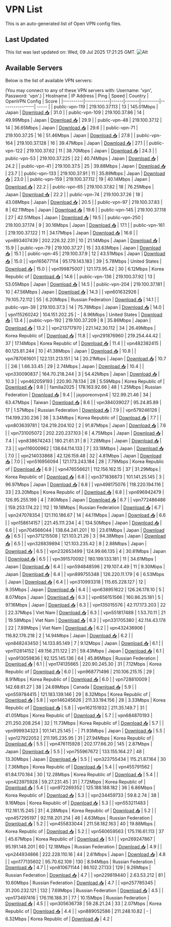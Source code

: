 # VPN List

This is an auto-generated list of Open VPN config files.

## Last Updated

This list was last updated on: Wed, 09 Jul 2025 17:21:25 GMT.
![Alt](https://repobeats.axiom.co/api/embed/186b98318ef1479477931607c1ad7d823f12451f.svg "Repobeats analytics image")

## Available Servers

Below is the list of available VPN servers:

(You may connect to any of these VPN servers with: Username: 'vpn', Password: 'vpn'.)
| Hostname | IP Address | Ping | Speed | Country | OpenVPN Config | Score |
|----------|------------|------|-------|---------|----------------| ----- |
| public-vpn-119 | 219.100.37.113 | 13 | 145.01Mbps | Japan | [Download 📥](./configs/server_0_JP.ovpn) | 31.0 |
| public-vpn-109 | 219.100.37.86 | 14 | 49.99Mbps | Japan | [Download 📥](./configs/server_1_JP.ovpn) | 29.9 |
| public-vpn-48 | 219.100.37.12 | 14 | 36.65Mbps | Japan | [Download 📥](./configs/server_2_JP.ovpn) | 29.6 |
| public-vpn-71 | 219.100.37.25 | 16 | 51.46Mbps | Japan | [Download 📥](./configs/server_3_JP.ovpn) | 27.8 |
| public-vpn-164 | 219.100.37.128 | 16 | 39.47Mbps | Japan | [Download 📥](./configs/server_4_JP.ovpn) | 27.1 |
| public-vpn-122 | 219.100.37.62 | 11 | 38.70Mbps | Japan | [Download 📥](./configs/server_5_JP.ovpn) | 24.3 |
| public-vpn-53 | 219.100.37.225 | 22 | 40.74Mbps | Japan | [Download 📥](./configs/server_6_JP.ovpn) | 24.2 |
| public-vpn-41 | 219.100.37.5 | 25 | 39.88Mbps | Japan | [Download 📥](./configs/server_7_JP.ovpn) | 23.7 |
| public-vpn-133 | 219.100.37.91 | 11 | 35.89Mbps | Japan | [Download 📥](./configs/server_8_JP.ovpn) | 23.0 |
| public-vpn-159 | 219.100.37.112 | 19 | 40.14Mbps | Japan | [Download 📥](./configs/server_9_JP.ovpn) | 22.2 |
| public-vpn-65 | 219.100.37.82 | 18 | 76.25Mbps | Japan | [Download 📥](./configs/server_10_JP.ovpn) | 22.2 |
| public-vpn-74 | 219.100.37.26 | 18 | 43.08Mbps | Japan | [Download 📥](./configs/server_11_JP.ovpn) | 20.5 |
| public-vpn-97 | 219.100.37.83 | 8 | 62.11Mbps | Japan | [Download 📥](./configs/server_12_JP.ovpn) | 19.6 |
| public-vpn-145 | 219.100.37.118 | 27 | 42.51Mbps | Japan | [Download 📥](./configs/server_13_JP.ovpn) | 19.5 |
| public-vpn-250 | 219.100.37.174 | 9 | 30.16Mbps | Japan | [Download 📥](./configs/server_14_JP.ovpn) | 17.1 |
| public-vpn-161 | 219.100.37.122 | 11 | 34.17Mbps | Japan | [Download 📥](./configs/server_15_JP.ovpn) | 16.6 |
| vpn893407439 | 202.226.32.231 | 10 | 21.14Mbps | Japan | [Download 📥](./configs/server_16_JP.ovpn) | 15.9 |
| public-vpn-79 | 219.100.37.27 | 15 | 33.63Mbps | Japan | [Download 📥](./configs/server_17_JP.ovpn) | 15.1 |
| public-vpn-45 | 219.100.37.9 | 12 | 43.51Mbps | Japan | [Download 📥](./configs/server_18_JP.ovpn) | 15.0 |
| vpn165677114 | 95.179.143.183 | 39 | 5.78Mbps | United States | [Download 📥](./configs/server_19_US.ovpn) | 15.0 |
| vpn199875007 | 121.173.95.42 | 30 | 6.12Mbps | Korea Republic of | [Download 📥](./configs/server_20_KR.ovpn) | 14.6 |
| public-vpn-136 | 219.100.37.92 | 13 | 53.05Mbps | Japan | [Download 📥](./configs/server_21_JP.ovpn) | 14.5 |
| public-vpn-204 | 219.100.37.181 | 10 | 47.56Mbps | Japan | [Download 📥](./configs/server_22_JP.ovpn) | 14.3 |
| vpn601632926 | 79.105.72.112 | 55 | 6.20Mbps | Russian Federation | [Download 📥](./configs/server_23_RU.ovpn) | 14.1 |
| public-vpn-39 | 219.100.37.3 | 14 | 75.78Mbps | Japan | [Download 📥](./configs/server_24_JP.ovpn) | 14.0 |
| vpn115260242 | 104.151.202.25 | - | 8.96Mbps | United States | [Download 📥](./configs/server_25_US.ovpn) | 13.4 |
| public-vpn-192 | 219.100.37.209 | 8 | 35.86Mbps | Japan | [Download 📥](./configs/server_26_JP.ovpn) | 13.2 |
| vpn213717970 | 221.142.30.112 | 34 | 26.49Mbps | Korea Republic of | [Download 📥](./configs/server_27_KR.ovpn) | 11.8 |
| vpn291876960 | 219.254.44.42 | 37 | 17.14Mbps | Korea Republic of | [Download 📥](./configs/server_28_KR.ovpn) | 11.4 |
| vpn482382415 | 60.125.81.244 | 10 | 41.38Mbps | Japan | [Download 📥](./configs/server_29_JP.ovpn) | 10.8 |
| vpn787061601 | 122.131.213.151 | 14 | 20.21Mbps | Japan | [Download 📥](./configs/server_30_JP.ovpn) | 10.7 |
| 2i6 | 1.66.33.45 | 29 | 2.74Mbps | Japan | [Download 📥](./configs/server_31_JP.ovpn) | 10.4 |
| vpn330090837 | 164.70.218.244 | 3 | 54.42Mbps | Japan | [Download 📥](./configs/server_32_JP.ovpn) | 10.3 |
| vpn462059193 | 220.90.78.134 | 28 | 5.59Mbps | Korea Republic of | [Download 📥](./configs/server_33_KR.ovpn) | 9.8 |
| familia2025 | 178.163.92.66 | 48 | 1.25Mbps | Russian Federation | [Download 📥](./configs/server_34_RU.ovpn) | 9.4 |
| jayporeonvpn4 | 122.99.21.46 | 34 | 63.47Mbps | Taiwan | [Download 📥](./configs/server_35_TW.ovpn) | 8.6 |
| vpn384039027 | 95.24.85.89 | 17 | 1.57Mbps | Russian Federation | [Download 📥](./configs/server_36_RU.ovpn) | 7.9 |
| vpn579246126 | 114.199.230.236 | 36 | 3.34Mbps | Korea Republic of | [Download 📥](./configs/server_37_KR.ovpn) | 7.7 |
| vpn803639781 | 124.219.204.102 | 2 | 91.87Mbps | Japan | [Download 📥](./configs/server_38_JP.ovpn) | 7.6 |
| vpn731005072 | 202.220.237.103 | 6 | 4.75Mbps | Japan | [Download 📥](./configs/server_39_JP.ovpn) | 7.4 |
| vpn838674243 | 180.21.61.31 | 8 | 7.28Mbps | Japan | [Download 📥](./configs/server_40_JP.ovpn) | 7.3 |
| vpn116000962 | 138.64.114.133 | 7 | 33.18Mbps | Japan | [Download 📥](./configs/server_41_JP.ovpn) | 7.0 |
| vpn214033868 | 42.126.159.48 | 32 | 4.81Mbps | Japan | [Download 📥](./configs/server_42_JP.ovpn) | 7.0 |
| vpn516956094 | 121.173.243.184 | 28 | 7.79Mbps | Korea Republic of | [Download 📥](./configs/server_43_KR.ovpn) | 6.9 |
| vpn476556621 | 112.156.162.15 | 37 | 31.29Mbps | Korea Republic of | [Download 📥](./configs/server_44_KR.ovpn) | 6.8 |
| vpn371836673 | 101.141.25.145 | 3 | 96.97Mbps | Japan | [Download 📥](./configs/server_45_JP.ovpn) | 6.8 |
| vpn498175076 | 118.220.194.116 | 33 | 23.20Mbps | Korea Republic of | [Download 📥](./configs/server_46_KR.ovpn) | 6.8 |
| vpn696942479 | 126.95.255.199 | 4 | 7.80Mbps | Japan | [Download 📥](./configs/server_47_JP.ovpn) | 6.7 |
| vpn772486486 | 159.253.174.22 | 112 | 19.18Mbps | Russian Federation | [Download 📥](./configs/server_48_RU.ovpn) | 6.7 |
| vpn247078354 | 121.110.186.67 | 14 | 44.11Mbps | Japan | [Download 📥](./configs/server_49_JP.ovpn) | 6.6 |
| vpn158614157 | 221.45.111.234 | 4 | 134.50Mbps | Japan | [Download 📥](./configs/server_50_JP.ovpn) | 6.6 |
| vpn704566044 | 138.64.241.201 | 10 | 23.61Mbps | Japan | [Download 📥](./configs/server_51_JP.ovpn) | 6.5 |
| vpn371215508 | 121.103.21.26 | 3 | 94.38Mbps | Japan | [Download 📥](./configs/server_52_JP.ovpn) | 6.5 |
| vpn328839894 | 121.103.235.42 | 8 | 2.88Mbps | Japan | [Download 📥](./configs/server_53_JP.ovpn) | 6.5 |
| vpn232653499 | 124.99.66.135 | 4 | 30.81Mbps | Japan | [Download 📥](./configs/server_54_JP.ovpn) | 6.5 |
| vpn391570092 | 180.199.133.181 | 11 | 34.61Mbps | Japan | [Download 📥](./configs/server_55_JP.ovpn) | 6.4 |
| vpn594848596 | 219.107.4.49 | 11 | 9.30Mbps | Japan | [Download 📥](./configs/server_56_JP.ovpn) | 6.4 |
| vpn899755348 | 126.220.11.179 | 6 | 6.53Mbps | Japan | [Download 📥](./configs/server_57_JP.ovpn) | 6.4 |
| vpn310993318 | 115.65.228.127 | 12 | 9.35Mbps | Japan | [Download 📥](./configs/server_58_JP.ovpn) | 6.4 |
| vpn638951622 | 126.26.178.10 | 5 | 8.07Mbps | Japan | [Download 📥](./configs/server_59_JP.ovpn) | 6.3 |
| vpn656151566 | 160.86.25.181 | 5 | 97.16Mbps | Japan | [Download 📥](./configs/server_60_JP.ovpn) | 6.3 |
| vpn135015576 | 42.117.173.203 | 22 | 22.37Mbps | Viet Nam | [Download 📥](./configs/server_61_VN.ovpn) | 6.3 |
| vpn551817488 | 1.53.70.11 | 21 | 19.58Mbps | Viet Nam | [Download 📥](./configs/server_62_VN.ovpn) | 6.3 |
| vpn331705380 | 42.114.43.178 | 22 | 7.89Mbps | Viet Nam | [Download 📥](./configs/server_63_VN.ovpn) | 6.2 |
| vpn432436906 | 116.82.176.218 | 2 | 14.94Mbps | Japan | [Download 📥](./configs/server_64_JP.ovpn) | 6.2 |
| vpn848243450 | 14.133.85.149 | 7 | 9.12Mbps | Japan | [Download 📥](./configs/server_65_JP.ovpn) | 6.1 |
| vpn112814152 | 49.156.211.122 | 21 | 59.43Mbps | Japan | [Download 📥](./configs/server_66_JP.ovpn) | 6.1 |
| vpn913059836 | 92.125.145.136 | 64 | 45.86Mbps | Russian Federation | [Download 📥](./configs/server_67_RU.ovpn) | 6.1 |
| vpn174135665 | 220.90.245.30 | 31 | 7.12Mbps | Korea Republic of | [Download 📥](./configs/server_68_KR.ovpn) | 6.0 |
| vpn968771496 | 210.106.215.15 | 29 | 8.91Mbps | Korea Republic of | [Download 📥](./configs/server_69_KR.ovpn) | 6.0 |
| vpn728810009 | 142.68.61.27 | 38 | 24.69Mbps | Canada | [Download 📥](./configs/server_70_CA.ovpn) | 5.9 |
| vpn559784415 | 121.183.139.146 | 29 | 8.32Mbps | Korea Republic of | [Download 📥](./configs/server_71_KR.ovpn) | 5.8 |
| vpn146245626 | 211.33.194.156 | 28 | 3.33Mbps | Korea Republic of | [Download 📥](./configs/server_72_KR.ovpn) | 5.8 |
| vpn162151932 | 211.35.149.7 | 31 | 41.05Mbps | Korea Republic of | [Download 📥](./configs/server_73_KR.ovpn) | 5.7 |
| vpn684870193 | 211.250.208.254 | 32 | 11.73Mbps | Korea Republic of | [Download 📥](./configs/server_74_KR.ovpn) | 5.7 |
| vpn999934323 | 101.141.25.145 | - | 71.93Mbps | Japan | [Download 📥](./configs/server_75_JP.ovpn) | 5.5 |
| vpn127922052 | 211.195.235.95 | 31 | 27.94Mbps | Korea Republic of | [Download 📥](./configs/server_76_KR.ovpn) | 5.5 |
| vpn476115928 | 202.177.66.20 | 145 | 2.87Mbps | Japan | [Download 📥](./configs/server_77_JP.ovpn) | 5.5 |
| vpn755967672 | 133.155.164.27 | 48 | 13.30Mbps | Japan | [Download 📥](./configs/server_78_JP.ovpn) | 5.5 |
| vpn323755434 | 115.21.87.164 | 30 | 7.36Mbps | Korea Republic of | [Download 📥](./configs/server_79_KR.ovpn) | 5.4 |
| vpn455791562 | 61.84.170.184 | 30 | 12.28Mbps | Korea Republic of | [Download 📥](./configs/server_80_KR.ovpn) | 5.4 |
| vpn423975928 | 59.27.231.45 | 31 | 7.72Mbps | Korea Republic of | [Download 📥](./configs/server_81_KR.ovpn) | 5.4 |
| vpn972269352 | 125.188.188.182 | 36 | 6.86Mbps | Korea Republic of | [Download 📥](./configs/server_82_KR.ovpn) | 5.3 |
| vpn234459733 | 59.8.2.74 | 38 | 9.16Mbps | Korea Republic of | [Download 📥](./configs/server_83_KR.ovpn) | 5.3 |
| vpn553211483 | 112.161.15.245 | 31 | 4.28Mbps | Korea Republic of | [Download 📥](./configs/server_84_KR.ovpn) | 5.2 |
| vpn457295197 | 92.118.201.214 | 46 | 4.63Mbps | Russian Federation | [Download 📥](./configs/server_85_RU.ovpn) | 5.2 |
| vpn455833044 | 211.58.182.163 | 40 | 19.88Mbps | Korea Republic of | [Download 📥](./configs/server_86_KR.ovpn) | 5.2 |
| vpn560659563 | 175.116.61.113 | 37 | 45.67Mbps | Korea Republic of | [Download 📥](./configs/server_87_KR.ovpn) | 5.1 |
| vpn269247867 | 95.191.148.201 | 60 | 12.18Mbps | Russian Federation | [Download 📥](./configs/server_88_RU.ovpn) | 4.9 |
| vpn244934866 | 222.228.110.16 | 44 | 2.61Mbps | Japan | [Download 📥](./configs/server_89_JP.ovpn) | 4.8 |
| vpn177135602 | 95.70.62.109 | 130 | 8.94Mbps | Russian Federation | [Download 📥](./configs/server_90_RU.ovpn) | 4.7 |
| vpn810671144 | 86.102.27.133 | 129 | 9.26Mbps | Russian Federation | [Download 📥](./configs/server_91_RU.ovpn) | 4.7 |
| vpn229819440 | 2.63.53.212 | 81 | 10.60Mbps | Russian Federation | [Download 📥](./configs/server_92_RU.ovpn) | 4.7 |
| vpn257785345 | 31.200.232.121 | 132 | 7.69Mbps | Russian Federation | [Download 📥](./configs/server_93_RU.ovpn) | 4.5 |
| vpn173497416 | 176.116.188.31 | 77 | 10.15Mbps | Russian Federation | [Download 📥](./configs/server_94_RU.ovpn) | 4.5 |
| vpn305636738 | 59.28.21.24 | 33 | 2.07Mbps | Korea Republic of | [Download 📥](./configs/server_95_KR.ovpn) | 4.4 |
| vpn889052586 | 211.248.10.82 | - | 6.32Mbps | Korea Republic of | [Download 📥](./configs/server_96_KR.ovpn) | 4.2 |
